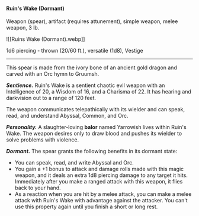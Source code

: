#### Ruin's Wake (Dormant)

Weapon (spear), artifact (requires attunement), simple weapon, melee weapon, 3 lb.

![[Ruins Wake (Dormant).webp]]

1d6 piercing  - thrown (20/60 ft.), versatile (1d8), Vestige

---

This spear is made from the ivory bone of an ancient gold dragon and carved with an Orc hymn to Gruumsh.

***Sentience.*** Ruin's Wake is a sentient chaotic evil weapon with an Intelligence of 20, a Wisdom of 16, and a Charisma of 22. It has hearing and darkvision out to a range of 120 feet.

The weapon communicates telepathically with its wielder and can speak, read, and understand Abyssal, Common, and Orc.

***Personality.*** A slaughter-loving **balor** named Yarrowish lives within Ruin's Wake. The weapon desires only to draw blood and pushes its wielder to solve problems with violence.

***Dormant.*** The spear grants the following benefits in its dormant state:

- You can speak, read, and write Abyssal and Orc.
- You gain a +1 bonus to attack and damage rolls made with this magic weapon, and it deals an extra 1d8 piercing damage to any target it hits. Immediately after you make a ranged attack with this weapon, it flies back to your hand.
- As a reaction when you are hit by a melee attack, you can make a melee attack with Ruin's Wake with advantage against the attacker. You can't use this property again until you finish a short or long rest.

> #